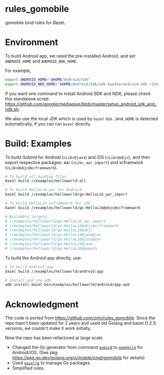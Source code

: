 # rules_gomobile
gomobile bind rules for Bazel.

# Environment
To build Android app, we need the pre-installed Android, and set `ANDROID_HOME` and `ANDROID_NDK_HOME`.

For example,

```bash
export ANDROID_HOME="$HOME/Android/Sdk"
export ANDROID_NDK_HOME="$HOME/Android/Sdk/ndk-bundle/android-ndk-r21e"
```

If you want one command to install Android SDK and NDK, please check this standalone script: https://github.com/google/mediapipe/blob/master/setup_android_sdk_and_ndk.sh.

We also use the local JDK which is used by `bazel` too. `JAVA_HOME` is detected automatically, if you can run `bazel` directly.

# Build: Examples

To build Gobind for Android (`<Lib>@java`) and iOS (`<Lib>@objc`), and then export respective packages: 
aar (`<Lib>_aar_import`) and xcframwork (`<Lib>@objc@xcframework`).

```bash
# To build all binding files.
bazel build //examples/helloworld:all

# To build HelloLib.aar for Android.
bazel build //examples/helloworld/go:HelloLib_aar_import

# To build HelloLib.xcframework for iOS
bazel build //examples/helloworld/go:HelloLib@objc@xcframework

# Buildable targets:
# //examples/helloworld/go:HelloLib_aar_import
# //examples/helloworld/go:HelloLib@objc@xcframework
# //examples/helloworld/go:HelloLib@objc
# //examples/helloworld/go:HelloLib@java@jar
# //examples/helloworld/go:HelloLib@java@aar
# //examples/helloworld/go:HelloLib@java
# //examples/helloworld/go:HelloLib@gopath
```

To build the Android app directly, use:

```bash
# To build Android app.
bazel build //examples/helloworld/android:app

# Install apk via adb.
adb install bazel-bin/examples/helloworld/android/app.apk
```

# Acknowledgment

The code is ported from https://github.com/znly/rules_gomobile. Since the repo hasn't been updated for 2 years and used old Golang and bazel (1.2.1) versions, we couldn't make it work initially. 

Now the repo has been refactored at large scale.

- Changed the Go generator from command [`gobind`](https://pkg.go.dev/golang.org/x/mobile/cmd/gobind) to [`gomobile`](https://golang.org/wiki/Mobile) for Android/iOS. (See pkg: https://pkg.go.dev/golang.org/x/mobile/cmd/gomobile for details)
- Used [`gazelle`](https://github.com/bazelbuild/bazel-gazelle) to manage Go packages.
- Simplified rules.
